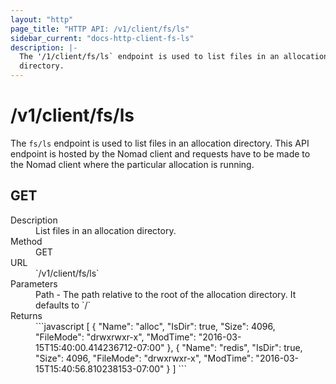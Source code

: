 ```yaml
---
layout: "http"
page_title: "HTTP API: /v1/client/fs/ls"
sidebar_current: "docs-http-client-fs-ls"
description: |-
  The '/1/client/fs/ls` endpoint is used to list files in an allocation
  directory.
---
```


# /v1/client/fs/ls

The `fs/ls` endpoint is used to list files in an allocation directory. This API
endpoint is hosted by the Nomad client and requests have to be made to the Nomad
client where the particular allocation is running.

## GET

<dl>
  <dt>Description</dt>
  <dd>
     List files in an allocation directory.
  </dd>

  <dt>Method</dt>
  <dd>GET</dd>

  <dt>URL</dt>
  <dd>`/v1/client/fs/ls`</dd>

  <dt>Parameters</dt>
  <dd>
    Path - The path relative to the root of the allocation directory. It
    defaults to `/`
  </dd>

  <dt>Returns</dt>
  <dd>
    ```javascript
    [
      {
        "Name": "alloc",
        "IsDir": true,
        "Size": 4096,
        "FileMode": "drwxrwxr-x",
        "ModTime": "2016-03-15T15:40:00.414236712-07:00"
      },
      {
        "Name": "redis",
        "IsDir": true,
        "Size": 4096,
        "FileMode": "drwxrwxr-x",
        "ModTime": "2016-03-15T15:40:56.810238153-07:00"
      }
    ]
    ```
  </dd>

</dl>
